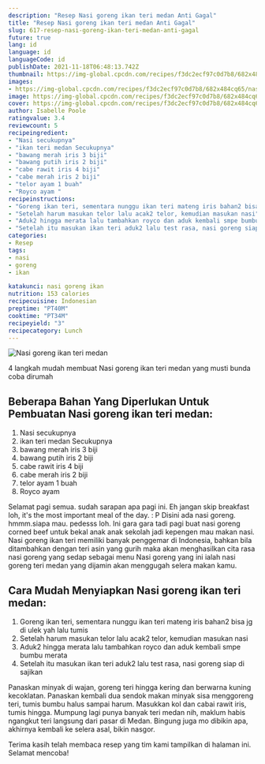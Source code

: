 ```yaml
---
description: "Resep Nasi goreng ikan teri medan Anti Gagal"
title: "Resep Nasi goreng ikan teri medan Anti Gagal"
slug: 617-resep-nasi-goreng-ikan-teri-medan-anti-gagal
future: true
lang: id
language: id
languageCode: id
publishDate: 2021-11-18T06:48:13.742Z 
thumbnail: https://img-global.cpcdn.com/recipes/f3dc2ecf97c0d7b8/682x484cq65/nasi-goreng-ikan-teri-medan-foto-resep-utama.png
images:
- https://img-global.cpcdn.com/recipes/f3dc2ecf97c0d7b8/682x484cq65/nasi-goreng-ikan-teri-medan-foto-resep-utama.png
image: https://img-global.cpcdn.com/recipes/f3dc2ecf97c0d7b8/682x484cq65/nasi-goreng-ikan-teri-medan-foto-resep-utama.png
cover: https://img-global.cpcdn.com/recipes/f3dc2ecf97c0d7b8/682x484cq65/nasi-goreng-ikan-teri-medan-foto-resep-utama.png
author: Isabelle Poole
ratingvalue: 3.4
reviewcount: 5
recipeingredient:
- "Nasi secukupnya"
- "ikan teri medan Secukupnya"
- "bawang merah iris 3 biji"
- "bawang putih iris 2 biji"
- "cabe rawit iris 4 biji"
- "cabe merah iris 2 biji"
- "telor ayam 1 buah"
- "Royco ayam "
recipeinstructions:
- "Goreng ikan teri, sementara nunggu ikan teri mateng iris bahan2 bisa jg di ulek yah lalu tumis"
- "Setelah harum masukan telor lalu acak2 telor, kemudian masukan nasi"
- "Aduk2 hingga merata lalu tambahkan royco dan aduk kembali smpe bumbu merata"
- "Setelah itu masukan ikan teri aduk2 lalu test rasa, nasi goreng siap di sajikan"
categories:
- Resep
tags:
- nasi
- goreng
- ikan

katakunci: nasi goreng ikan 
nutrition: 153 calories
recipecuisine: Indonesian
preptime: "PT40M"
cooktime: "PT34M"
recipeyield: "3"
recipecategory: Lunch
---
```



![Nasi goreng ikan teri medan](https://img-global.cpcdn.com/recipes/f3dc2ecf97c0d7b8/682x484cq65/nasi-goreng-ikan-teri-medan-foto-resep-utama.png)

4 langkah mudah membuat  Nasi goreng ikan teri medan yang musti bunda coba dirumah

<!--inarticleads1-->

## Beberapa Bahan Yang Diperlukan Untuk Pembuatan Nasi goreng ikan teri medan:

1. Nasi secukupnya
1. ikan teri medan Secukupnya
1. bawang merah iris 3 biji
1. bawang putih iris 2 biji
1. cabe rawit iris 4 biji
1. cabe merah iris 2 biji
1. telor ayam 1 buah
1. Royco ayam 

Selamat pagi semua. sudah sarapan apa pagi ini. Eh jangan skip breakfast loh, it&#39;s the most important meal of the day. : P Disini ada nasi goreng. hmmm.siapa mau. pedesss loh. Ini gara gara tadi pagi buat nasi goreng corned beef untuk bekal anak anak sekolah jadi kepengen mau makan nasi. Nasi goreng ikan teri memiliki banyak penggemar di Indonesia, bahkan bila ditambahkan dengan teri asin yang gurih maka akan menghasilkan cita rasa nasi goreng yang sedap sebagai menu Nasi goreng yang ini ialah nasi goreng teri medan yang dijamin akan menggugah selera makan kamu. 

<!--inarticleads2-->

## Cara Mudah Menyiapkan Nasi goreng ikan teri medan:

1. Goreng ikan teri, sementara nunggu ikan teri mateng iris bahan2 bisa jg di ulek yah lalu tumis
1. Setelah harum masukan telor lalu acak2 telor, kemudian masukan nasi
1. Aduk2 hingga merata lalu tambahkan royco dan aduk kembali smpe bumbu merata
1. Setelah itu masukan ikan teri aduk2 lalu test rasa, nasi goreng siap di sajikan


Panaskan minyak di wajan, goreng teri hingga kering dan berwarna kuning kecoklatan. Panaskan kembali dua sendok makan minyak sisa menggoreng teri, tumis bumbu halus sampai harum. Masukkan kol dan cabai rawit iris, tumis hingga. Mumpung lagi punya banyak teri medan nih, maklum habis ngangkut teri langsung dari pasar di Medan. Bingung juga mo dibikin apa, akhirnya kembali ke selera asal, bikin nasgor. 

Terima kasih telah membaca resep yang tim kami tampilkan di halaman ini. Selamat mencoba!
